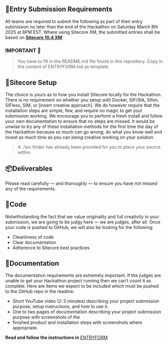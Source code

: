 ## 📜Entry Submission Requirements 
All teams are required to submit the following as part of their entry submission no later than the end of the Hackathon on Saturday March 8th 2025 at 8PM EST. Where using Sitecore XM, the submitted entries shall be based on [**Sitecore 10.4 XM**](https://developers.sitecore.com/downloads/Sitecore_Experience_Platform/104/Sitecore_Experience_Platform_104).

### IMPORTANT  👀
> You have to fill in the README.md file found in this repository. Copy in the content of 
> ENTRYFORM.md as template.

## 🔧Sitecore Setup

The choice is yours as to how you install Sitecore locally for the Hackathon. 
There is no requirement on whether you setup with Docker, SIF/SIA, Sifon, SIFless, SIM, 
or [insert creative approach]. We do however require that the installation steps are simple, 
few, and require no magic to get your submission working. 
We encourage you to perform a fresh install and follow your own documentation to ensure that no steps are missed. 
It would be unwise to try any of these installation methods for the first time the day of the Hackathon because 
so much can go wrong; do what you know well and invest as much time as you can being creative working on your solution.

> A ./src folder has already been provided for you to place your source within.

## 📦Deliverables
Please read carefully — and thoroughly — to ensure you have not missed any of the requirements.

## 🍝Code
Notwithstanding the fact that we value originality and full creativity in your submission, we are going to be judgy here — 
we are judges, after all. Once your code is pushed to GitHub, we will also be looking for the following:
- Cleanliness of code
- Clear documentation
- Adherence to Sitecore best practices

## 📼Documentation
The documentation requirements are extremely important. If the judges are unable to get your Hackathon project 
running then we can’t count it as complete. Here are items we expect to be included which must be pushed to the GitHub repo in the readme:
- Short YouTube video (2-3 minutes) describing your project submission purpose, setup instructions, and how to use it.
- One to two pages of documentation describing your project submission purpose with screenshots of the 
- finished product and installation steps with screenshots where appropriate.

__Read and follow the instructions in__ [ENTRYFORM](ENTRYFORM.md)
